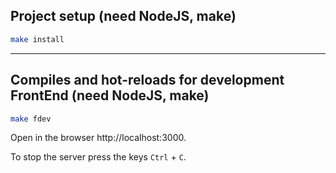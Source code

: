 ## Project setup (need NodeJS, make)

```bash
make install
```

---

## Compiles and hot-reloads for development FrontEnd (need NodeJS, make)

```bash
make fdev
```

Open in the browser http://localhost:3000.

To stop the server press the keys `Ctrl` + `C`.

